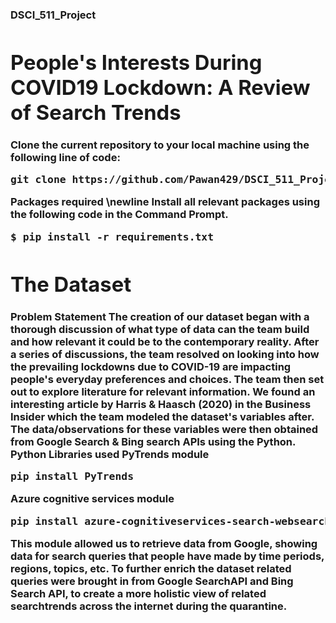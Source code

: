 <h3>DSCI_511_Project<h/3>
<h1>People's Interests During COVID19 Lockdown: A Review of Search Trends</h1>

<b>Clone the current repository to your local machine using the following line of code:</b>

<pre>
git clone https://github.com/Pawan429/DSCI_511_Project.git
</pre>

<b>Packages required</b>
\newline
Install all relevant packages using the following code in the Command Prompt.
<pre>
$ pip install -r requirements.txt
</pre>

<h1>The Dataset</h2>
<b>Problem Statement</b>
The creation of our dataset began with a thorough discussion of what type of data can the team build and how relevant it could be to the contemporary reality. After a series of discussions, the team resolved on looking into how the prevailing lockdowns due to COVID-19 are impacting people's everyday preferences and choices. The team then set out to explore literature for relevant information. We found an interesting article by Harris & Haasch (2020) in the Business Insider which the team modeled the dataset's variables after. The data/observations for these variables were then obtained from Google Search & Bing search APIs using the Python. 
<b>Python Libraries used</b>
PyTrends module 
<pre>pip install PyTrends</pre>
Azure cognitive services module 
<pre>pip install azure-cognitiveservices-search-websearch</pre>
This module allowed us to retrieve data from Google, showing data for search queries that people have made by time periods, regions, topics, etc. To further enrich the dataset related queries were brought in from Google SearchAPI and Bing Search API, to create a more holistic view of related searchtrends across the internet during the quarantine.
